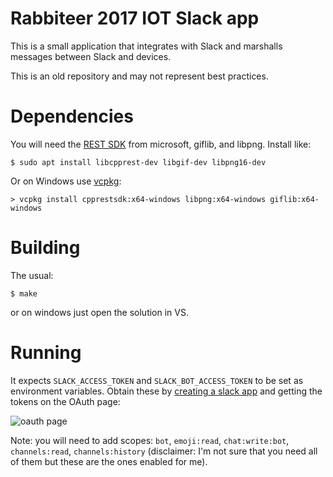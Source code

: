 # Rabbiteer 2017 IOT Slack app

This is a small application that integrates with Slack and marshalls messages between
Slack and devices.

This is an old repository and may not represent best practices.

# Dependencies
You will need the [REST SDK](https://github.com/Microsoft/cpprestsdk/wiki) from microsoft,
giflib, and libpng. Install like:
```
$ sudo apt install libcpprest-dev libgif-dev libpng16-dev
```
Or on Windows use [vcpkg](https://github.com/Microsoft/vcpkg):
```
> vcpkg install cpprestsdk:x64-windows libpng:x64-windows giflib:x64-windows
```

# Building
The usual:
```
$ make
```
or on windows just open the solution in VS.

# Running
It expects `SLACK_ACCESS_TOKEN` and `SLACK_BOT_ACCESS_TOKEN` to be set as environment
variables. Obtain these by [creating a slack app](https://api.slack.com/apps?new_app=1)
and getting the tokens on the OAuth page:

![oauth page](https://i.imgur.com/r45xqrj.png)

Note: you will need to add scopes: `bot`, `emoji:read`, `chat:write:bot`, `channels:read`, `channels:history` (disclaimer: I'm not sure that you need all of them but these are the ones enabled for me).


